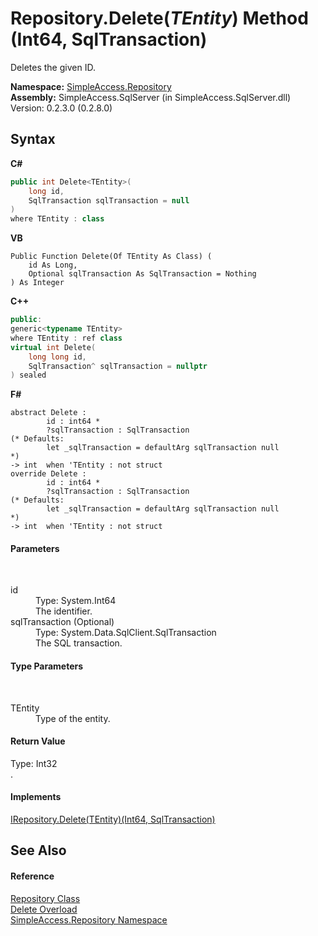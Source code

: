 # Repository.Delete(*TEntity*) Method (Int64, SqlTransaction)
 

Deletes the given ID.

**Namespace:**&nbsp;<a href="N_SimpleAccess_Repository">SimpleAccess.Repository</a><br />**Assembly:**&nbsp;SimpleAccess.SqlServer (in SimpleAccess.SqlServer.dll) Version: 0.2.3.0 (0.2.8.0)

## Syntax

**C#**<br />
``` C#
public int Delete<TEntity>(
	long id,
	SqlTransaction sqlTransaction = null
)
where TEntity : class

```

**VB**<br />
``` VB
Public Function Delete(Of TEntity As Class) ( 
	id As Long,
	Optional sqlTransaction As SqlTransaction = Nothing
) As Integer
```

**C++**<br />
``` C++
public:
generic<typename TEntity>
where TEntity : ref class
virtual int Delete(
	long long id, 
	SqlTransaction^ sqlTransaction = nullptr
) sealed
```

**F#**<br />
``` F#
abstract Delete : 
        id : int64 * 
        ?sqlTransaction : SqlTransaction 
(* Defaults:
        let _sqlTransaction = defaultArg sqlTransaction null
*)
-> int  when 'TEntity : not struct
override Delete : 
        id : int64 * 
        ?sqlTransaction : SqlTransaction 
(* Defaults:
        let _sqlTransaction = defaultArg sqlTransaction null
*)
-> int  when 'TEntity : not struct
```


#### Parameters
&nbsp;<dl><dt>id</dt><dd>Type: System.Int64<br />The identifier.</dd><dt>sqlTransaction (Optional)</dt><dd>Type: System.Data.SqlClient.SqlTransaction<br />The SQL transaction.</dd></dl>

#### Type Parameters
&nbsp;<dl><dt>TEntity</dt><dd>Type of the entity.</dd></dl>

#### Return Value
Type: Int32<br />.

#### Implements
<a href="M_SimpleAccess_Repository_IRepository_Delete__1_2">IRepository.Delete(TEntity)(Int64, SqlTransaction)</a><br />

## See Also


#### Reference
<a href="T_SimpleAccess_Repository_Repository">Repository Class</a><br /><a href="Overload_SimpleAccess_Repository_Repository_Delete">Delete Overload</a><br /><a href="N_SimpleAccess_Repository">SimpleAccess.Repository Namespace</a><br />